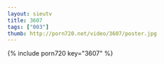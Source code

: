 ```yaml
--- 
layout: sieutv
title: 3607
tags: ["003"]
thumb: http://porn720.net/video/3607/poster.jpg
---
```

{% include porn720 key="3607" %} 
